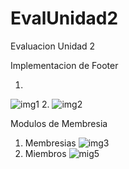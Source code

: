 # EvalUnidad2
Evaluacion Unidad 2

Implementacion de Footer

1.
![img1](https://github.com/maxhithub12/EvalUnidad2/assets/111249522/388f4769-ab50-48c8-b270-ff018ef84dda)
2.
![img2](https://github.com/maxhithub12/EvalUnidad2/assets/111249522/1df080e6-2881-4cbf-a106-2515a188be1f)

Modulos de Membresia
1. Membresias
![img3](https://github.com/maxhithub12/EvalUnidad2/assets/111249522/d8c51094-4382-4279-8812-1ada3bc0abd3)
2. Miembros
![mig5](https://github.com/maxhithub12/EvalUnidad2/assets/111249522/6e2f91f3-8444-46fc-9a06-a7a3cf56410b)
